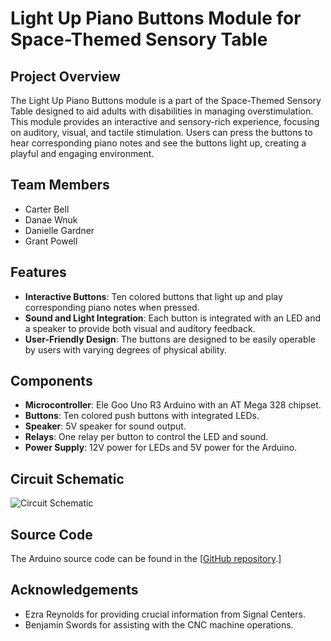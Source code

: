# Light Up Piano Buttons Module for Space-Themed Sensory Table

## Project Overview
The Light Up Piano Buttons module is a part of the Space-Themed Sensory Table designed to aid adults with disabilities in managing overstimulation. This module provides an interactive and sensory-rich experience, focusing on auditory, visual, and tactile stimulation. Users can press the buttons to hear corresponding piano notes and see the buttons light up, creating a playful and engaging environment.

## Team Members
- Carter Bell
- Danae Wnuk
- Danielle Gardner
- Grant Powell


## Features
- **Interactive Buttons**: Ten colored buttons that light up and play corresponding piano notes when pressed.
- **Sound and Light Integration**: Each button is integrated with an LED and a speaker to provide both visual and auditory feedback.
- **User-Friendly Design**: The buttons are designed to be easily operable by users with varying degrees of physical ability.

## Components
- **Microcontroller**: Ele Goo Uno R3 Arduino with an AT Mega 328 chipset.
- **Buttons**: Ten colored push buttons with integrated LEDs.
- **Speaker**: 5V speaker for sound output.
- **Relays**: One relay per button to control the LED and sound.
- **Power Supply**: 12V power for LEDs and 5V power for the Arduino.

## Circuit Schematic
![Circuit Schematic](https://github.com/OkimaSha/Sensory-Table-Simon-Says-Buttons/blob/main/Images/CircuitDiagram.png)


## Source Code
The Arduino source code can be found in the [[GitHub repository](https://github.com/OkimaSha/LightButtonModuleSensoryTable/blob/main/Ard-R3-Code.ino).]

## Acknowledgements
- Ezra Reynolds for providing crucial information from Signal Centers.
- Benjamin Swords for assisting with the CNC machine operations.


